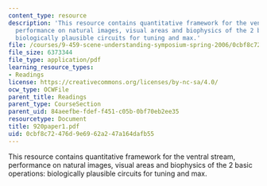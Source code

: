 ```yaml
---
content_type: resource
description: 'This resource contains quantitative framework for the ventral stream,
  performance on natural images, visual areas and biophysics of the 2 basic operations:
  biologically plausible circuits for tuning and max.'
file: /courses/9-459-scene-understanding-symposium-spring-2006/0cbf8c72476d9e6962a247a164dafb55_920paper1.pdf
file_size: 6373344
file_type: application/pdf
learning_resource_types:
- Readings
license: https://creativecommons.org/licenses/by-nc-sa/4.0/
ocw_type: OCWFile
parent_title: Readings
parent_type: CourseSection
parent_uid: 84aeefbe-fdef-f451-c05b-0bf70eb2ee35
resourcetype: Document
title: 920paper1.pdf
uid: 0cbf8c72-476d-9e69-62a2-47a164dafb55
---
```

This resource contains quantitative framework for the ventral stream, performance on natural images, visual areas and biophysics of the 2 basic operations: biologically plausible circuits for tuning and max.